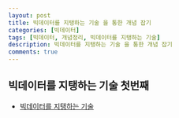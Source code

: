 ```yaml
---
layout: post
title: 빅데이터를 지탱하는 기술 을 통한 개념 잡기
categories: [빅데이터]
tags: [빅데이터, 개념정리, 빅데이터를 지탱하는 기술]
description: 빅데이터를 지탱하는 기술 을 통한 개념 잡기
comments: true
---
```

## 빅데이터를 지탱하는 기술 첫번째

- [빅데이터를 지탱하는 기술](http://www.yes24.com/Product/Goods/66277191)
